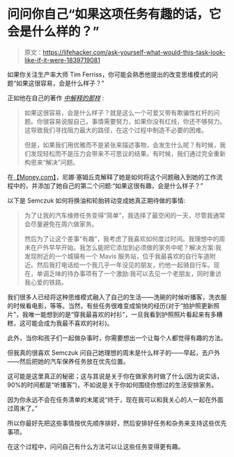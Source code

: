 # 问问你自己“如果这项任务有趣的话，它会是什么样的？”

> 原文：<https://lifehacker.com/ask-yourself-what-would-this-task-look-like-if-it-were-1839719081>

如果你关注生产率大师 Tim Ferriss，你可能会熟悉他提出的改变思维模式的问题“如果这很容易，会是什么样子？”



正如他在自己的著作 [*中解释的那样*](https://tim.blog/tim-ferriss-books/) :

> 如果这很容易，会是什么样子？就是这么一个可爱又带有欺骗性杠杆的问题。你很容易说服自己，事情需要努力，如果你没有红线，你还不够努力。这导致我们寻找阻力最大的路径，在这个过程中制造不必要的困难。
> 
> 但是，如果我们用优雅而不是紧张来描述事物，会发生什么呢？有时候，我们发现轻松而不是压力会带来不可思议的结果。有时候，我们通过完全重新构思来“解决”问题。

在[【Money.com】](http://money.com/money/5661915/tackle-financial-to-do-list/)，尼娜·塞姆丘克解释了她是如何将这个问题融入到她的工作流程中的，并添加了她自己的第二个问题:“如果这很有趣，会是什么样子？”

以下是 Semczuk 如何将换油和轮胎转动变成她真正期待做的事情:

> 为了让我的汽车维修任务变得“简单”，我选择了最空闲的一天，尽管我通常会尽量避免在周六做家务。
> 
> 然后为了让这个差事“有趣”，我考虑了我喜欢如何度过时间。我理想中的周末在户外早早开始。我怎么能把它添加到必须做的家务中呢？解决方案:我发现附近的一个城镇有一个 Mavis 服务站，位于我最喜欢的自行车道附近。然后我打电话给一个我几乎一年没见的朋友，约他一起骑自行车。现在，单调乏味的待办事项有了一个激励:我可以去见一个老朋友，同时重访我心爱的铁路。

我们很多人已经将这种思维模式融入了自己的生活——洗碗的时候听播客，洗衣服的时候看电影，等等。当然，有些任务很难变成愉快的经历(对于“拍护照更新照片”，我唯一能想到的是“穿我最喜欢的衬衫”，一旦我看到护照照片看起来有多糟糕，这可能会成为我最不喜欢的衬衫)。

此外，当你和孩子们一起做杂事时，你需要想出一个让每个人都觉得有趣的方法。

但我真的很喜欢 Semczuk 问自己她理想的周末是什么样子的——早起，去户外——然后把她的汽车保养任务放在优先位置。

这可能是这里真正的秘密；这与其说是关于你在做家务时做了什么(因为说实话，90%的时间都是“听播客”)，不如说是关于你如何围绕你想过的生活安排家务。

因为你永远不会在任务清单的末尾说“终于，现在我可以和我关心的人一起在外面过周末了。”

所以你最好先把这些事情按优先顺序排好，然后安排好任务和杂务来支持这些优先事项。

在这个过程中，问问自己有什么方法可以让这些任务变得更有趣。